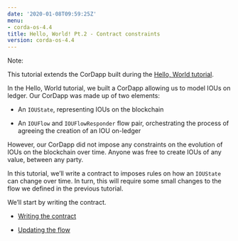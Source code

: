 ```yaml
---
date: '2020-01-08T09:59:25Z'
menu:
- corda-os-4.4
title: Hello, World! Pt.2 - Contract constraints
version: corda-os-4.4
---
```




<div class="r3-o-note" role="alert"><span>Note: </span>


This tutorial extends the CorDapp built during the [Hello, World tutorial](hello-world-introduction).


</div>
In the Hello, World tutorial, we built a CorDapp allowing us to model IOUs on ledger. Our CorDapp was made up of two
            elements:


* An `IOUState`, representing IOUs on the blockchain


* An `IOUFlow` and `IOUFlowResponder` flow pair, orchestrating the process of agreeing the creation of an IOU on-ledger


However, our CorDapp did not impose any constraints on the evolution of IOUs on the blockchain over time. Anyone was free
            to create IOUs of any value, between any party.

In this tutorial, we’ll write a contract to imposes rules on how an `IOUState` can change over time. In turn, this
            will require some small changes to the flow we defined in the previous tutorial.

We’ll start by writing the contract.


* [Writing the contract](tut-two-party-contract)

* [Updating the flow](tut-two-party-flow)



